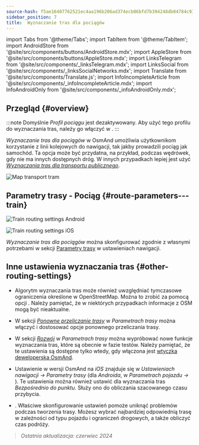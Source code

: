 ```yaml
---
source-hash: f5ae16407762521ec4aa196b206ad374ecb06bfd7b394248db04784c9100bc68
sidebar_position: 7
title:  Wyznaczanie tras dla pociągów
---
```

import Tabs from '@theme/Tabs';
import TabItem from '@theme/TabItem';
import AndroidStore from '@site/src/components/buttons/AndroidStore.mdx';
import AppleStore from '@site/src/components/buttons/AppleStore.mdx';
import LinksTelegram from '@site/src/components/_linksTelegram.mdx';
import LinksSocial from '@site/src/components/_linksSocialNetworks.mdx';
import Translate from '@site/src/components/Translate.js';
import InfoIncompleteArticle from '@site/src/components/_infoIncompleteArticle.mdx';
import InfoAndroidOnly from '@site/src/components/_infoAndroidOnly.mdx';




## Przegląd {#overview}

:::note
Domyślnie *Profil pociągu* jest dezaktywowany. Aby użyć tego profilu do wyznaczania tras, należy go włączyć w *<Translate android="true" ids="shared_string_menu,shared_string_settings,application_profiles"/>*.
:::

*Wyznaczanie tras dla pociągów* w OsmAnd umożliwia użytkownikom korzystanie z linii kolejowych do nawigacji, tak jakby prowadzili pociąg jak samochód. Ta opcja może być przydatna, na przykład, podczas wędrówek, gdy nie ma innych dostępnych dróg. W innych przypadkach lepiej jest użyć *[Wyznaczania tras dla transportu publicznego](./public-transport-navigation.md)*.

![Map transport tram](@site/static/img/navigation/routing/train_routing_overview.png)


## Parametry trasy - Pociąg {#route-parameters---train}

<Tabs groupId="operating-systems" queryString="current-os">

<TabItem value="android" label="Android">

![Train routing settings Android](@site/static/img/navigation/routing/train_routing_andr.png)

</TabItem>

<TabItem value="ios" label="iOS">

![Train routing settings iOS](@site/static/img/navigation/routing/train_routing_ios.png)

</TabItem>

</Tabs>

*Wyznaczanie tras dla pociągów* można skonfigurować zgodnie z własnymi potrzebami w sekcji [Parametry trasy](../guidance/navigation-settings.md#route-parameters) w ustawieniach nawigacji.


## Inne ustawienia wyznaczania tras {#other-routing-settings}

- Algorytm wyznaczania tras może również uwzględniać tymczasowe ograniczenia określone w OpenStreetMap. Można to zrobić za pomocą opcji *[<Translate android="true" ids="temporary_conditional_routing"/>](../routing/osmand-routing.md#consider-temporary-limitations)*. Należy pamiętać, że w niektórych przypadkach informacje z OSM mogą być nieaktualne.

- W sekcji [*Ponowne przeliczanie trasy*](../../navigation/guidance/navigation-settings.md#recalculate-route) w *Parametrach trasy* można włączyć i dostosować opcje ponownego przeliczania trasy.

- W sekcji [*Rozwój*](../guidance/navigation-settings.md#development-settings) w *Parametrach trasy* można wypróbować nowe funkcje wyznaczania tras, które są obecnie w fazie testów. Należy pamiętać, że te ustawienia są dostępne tylko wtedy, gdy włączona jest [wtyczka deweloperska OsmAnd](../../plugins/development.md).

- Ustawienie *[<Translate ios="true" ids="road_speeds"/>](../guidance/navigation-settings.md#road-speeds)* w wersji OsmAnd na *iOS* znajduje się w *Ustawieniach nawigacji → Parametry trasy* (dla *Androida*, w *Parametrach pojazdu → [<Translate android="true" ids="default_speed_setting_title"/>](../guidance/navigation-settings.md#default-speed--road-speeds)*). Te ustawienia można również ustawić dla wyznaczania tras *Bezpośrednio do punktu*. Służy ono do obliczania szacowanego czasu przybycia.

- *[<Translate ios="true" ids="vehicle_parameters"/>](../guidance/navigation-settings.md#vehicle-parameters)*. Właściwe skonfigurowanie ustawień pomoże uniknąć problemów podczas tworzenia trasy. Możesz wybrać najbardziej odpowiednią trasę w zależności od typu pojazdu i ograniczeń drogowych, a także obliczyć czas podróży.

> *Ostatnia aktualizacja: czerwiec 2024*